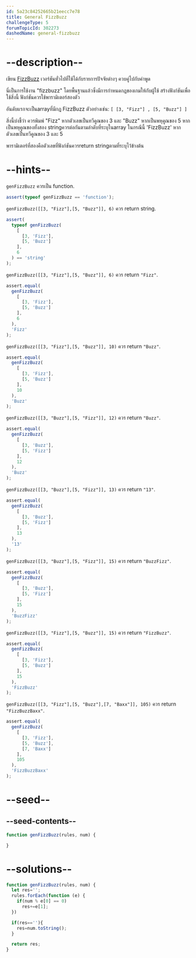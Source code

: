 ```yaml
---
id: 5a23c84252665b21eecc7e78
title: General FizzBuzz
challengeType: 5
forumTopicId: 302273
dashedName: general-fizzbuzz
---
```


# --description--

เขียน [FizzBuzz](https://rosettacode.org/wiki/FizzBuzz) เวอร์ชันทั่วไปที่ใช้ได้กับรายการปัจจัยต่างๆ ควบคู่ไปกับคำพูด

นี่เป็นการใช้งาน "fizzbuzz" โดยพื้นฐานแล้วซึ่งมีการกำหนดกฎของเกมให้กับผู้ใช้ สร้างฟังก์ชันเพื่อใช้สิ่งนี้ ฟังก์ชันควรใช้พารามิเตอร์สองตัว

อันดับแรกจะเป็นarrayที่มีกฎ FizzBuzz ตัวอย่างเช่น: `[ [3, "Fizz"] , [5, "Buzz"] ]`

สิ่งนี้บ่งชี้ว่า ควรพิมพ์ "Fizz" หากตัวเลขเป็นทวีคูณของ 3 และ "Buzz" หากเป็นพหุคูณของ 5 หากเป็นพหุคูณของทั้งสอง stringควรต่อกันตามลำดับที่ระบุในarray ในกรณีนี้ 'FizzBuzz' หากตัวเลขเป็นทวีคูณของ 3 และ 5

พารามิเตอร์ที่สองคือตัวเลขที่ฟังก์ชันควรreturn stringตามที่ระบุไว้ข้างต้น

# --hints--

`genFizzBuzz` ควรเป็น function.

```js
assert(typeof genFizzBuzz == 'function');
```

`genFizzBuzz([[3, "Fizz"],[5, "Buzz"]], 6)` ควร return string.

```js
assert(
  typeof genFizzBuzz(
    [
      [3, 'Fizz'],
      [5, 'Buzz']
    ],
    6
  ) == 'string'
);
```

`genFizzBuzz([[3, "Fizz"],[5, "Buzz"]], 6)` ควร return `"Fizz"`.

```js
assert.equal(
  genFizzBuzz(
    [
      [3, 'Fizz'],
      [5, 'Buzz']
    ],
    6
  ),
  'Fizz'
);
```

`genFizzBuzz([[3, "Fizz"],[5, "Buzz"]], 10)` ควร return `"Buzz"`.

```js
assert.equal(
  genFizzBuzz(
    [
      [3, 'Fizz'],
      [5, 'Buzz']
    ],
    10
  ),
  'Buzz'
);
```

`genFizzBuzz([[3, "Buzz"],[5, "Fizz"]], 12)` ควร return `"Buzz"`.

```js
assert.equal(
  genFizzBuzz(
    [
      [3, 'Buzz'],
      [5, 'Fizz']
    ],
    12
  ),
  'Buzz'
);
```

`genFizzBuzz([[3, "Buzz"],[5, "Fizz"]], 13)` ควร return `"13"`.

```js
assert.equal(
  genFizzBuzz(
    [
      [3, 'Buzz'],
      [5, 'Fizz']
    ],
    13
  ),
  '13'
);
```

`genFizzBuzz([[3, "Buzz"],[5, "Fizz"]], 15)` ควร return `"BuzzFizz"`.

```js
assert.equal(
  genFizzBuzz(
    [
      [3, 'Buzz'],
      [5, 'Fizz']
    ],
    15
  ),
  'BuzzFizz'
);
```

`genFizzBuzz([[3, "Fizz"],[5, "Buzz"]], 15)` ควร return `"FizzBuzz"`.

```js
assert.equal(
  genFizzBuzz(
    [
      [3, 'Fizz'],
      [5, 'Buzz']
    ],
    15
  ),
  'FizzBuzz'
);
```

`genFizzBuzz([[3, "Fizz"],[5, "Buzz"],[7, "Baxx"]], 105)` ควร return `"FizzBuzzBaxx"`.

```js
assert.equal(
  genFizzBuzz(
    [
      [3, 'Fizz'],
      [5, 'Buzz'],
      [7, 'Baxx']
    ],
    105
  ),
  'FizzBuzzBaxx'
);
```

# --seed--

## --seed-contents--

```js
function genFizzBuzz(rules, num) {

}
```

# --solutions--

```js
function genFizzBuzz(rules, num) {
  let res='';
  rules.forEach(function (e) {
    if(num % e[0] == 0)
      res+=e[1];
  })

  if(res==''){
    res=num.toString();
  }

  return res;
}
```
